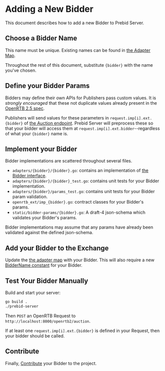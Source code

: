 # Adding a New Bidder

This document describes how to add a new Bidder to Prebid Server.

## Choose a Bidder Name

This name must be unique. Existing names can be found in [the Adapter Map](../../exchange/adapter_map.go).

Throughout the rest of this document, substitute `{bidder}` with the name you've chosen.

## Define your Bidder Params

Bidders may define their own APIs for Publishers pass custom values. It is _strongly encouraged_ that these not
duplicate values already present in the [OpenRTB 2.5 spec](https://www.iab.com/wp-content/uploads/2016/03/OpenRTB-API-Specification-Version-2-5-FINAL.pdf).

Publishers will send values for these parameters in `request.imp[i].ext.{bidder}` of
[the Auction endpoint](../endpoints/openrtb2/auction.md). Prebid Server will preprocess these so that
your bidder will access them at `request.imp[i].ext.bidder`--regardless of what your `{bidder}` name is.

## Implement your Bidder

Bidder implementations are scattered throughout several files.

- `adapters/{bidder}/{bidder}.go`: contains an implementation of [the Bidder interface](../../adapters/bidder.go).
- `adapters/{bidder}/{bidder}_test.go`: contains unit tests for your Bidder implementation.
- `adapters/{bidder}/params_test.go`: contains unit tests for your Bidder param validation.
- `openrtb_ext/imp_{bidder}.go`: contract classes for your Bidder's params.
- `static/bidder-params/{bidder}.go`: A draft-4 json-schema which validates your Bidder's params.

Bidder implementations may assume that any params have already been validated against the defined json-schema.

## Add your Bidder to the Exchange

Update the [the adapter map](../../exchange/adapter_map.go) with your Bidder.
This will also require a new [BidderName constant](../../openrtb_ext/bidders.go) for your Bidder.

## Test Your Bidder Manually

Build and start your server:

```bash
go build .
./prebid-server
```

Then `POST` an OpenRTB Request to `http://localhost:8000/openrtb2/auction`.

If at least one `request.imp[i].ext.{bidder}` is defined in your Request, then your bidder should be called.

## Contribute

Finally, [Contribute](contributing.md) your Bidder to the project.
